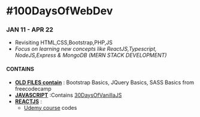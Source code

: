 # #100DaysOfWebDev

### JAN 11 - APR 22
- Revisiting HTML,CSS,Bootstrap,PHP,JS
- *Focus on learning new concepts like ReactJS,Typescript, NodeJS,Express & MongoDB (MERN STACK DEVELOPMENT)*

#### CONTAINS

- [**OLD FILES contain**](https://github.com/HimaRaniMathews/100DaysOfCode/tree/main/OLD%20FILES) : Bootstrap Basics, JQuery Basics, SASS Basics from freecodecamp
- [**JAVASCRIPT**](https://github.com/HimaRaniMathews/100DaysOfCode/tree/main/JAVASCRIPT) :Contains [30DaysOfVanillaJS](https://javascript30.com/)
- [**REACTJS**](https://github.com/HimaRaniMathews/100DaysOfCode/tree/main/REACTJS) :
  - [Udemy course](https://www.udemy.com/course/react-the-complete-guide-incl-redux/) codes 
